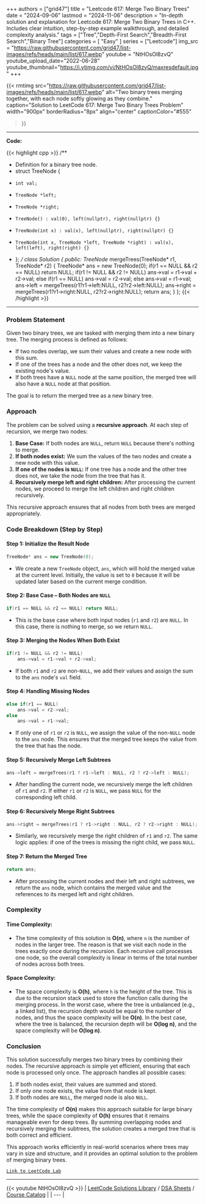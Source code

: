 
+++
authors = ["grid47"]
title = "Leetcode 617: Merge Two Binary Trees"
date = "2024-09-06"
lastmod = "2024-11-06"
description = "In-depth solution and explanation for Leetcode 617: Merge Two Binary Trees in C++. Includes clear intuition, step-by-step example walkthrough, and detailed complexity analysis."
tags = ["Tree","Depth-First Search","Breadth-First Search","Binary Tree"]
categories = [
    "Easy"
]
series = ["Leetcode"]
img_src = "https://raw.githubusercontent.com/grid47/list-images/refs/heads/main/list/617.webp"
youtube = "NtHOsOl8zvQ"
youtube_upload_date="2022-06-28"
youtube_thumbnail="https://i.ytimg.com/vi/NtHOsOl8zvQ/maxresdefault.jpg"
+++


{{< rmtimg 
    src="https://raw.githubusercontent.com/grid47/list-images/refs/heads/main/list/617.webp" 
    alt="Two binary trees merging together, with each node softly glowing as they combine."
    caption="Solution to LeetCode 617: Merge Two Binary Trees Problem"
    width="900px"
    borderRadius="8px"
    align="center" 
    captionColor="#555"
>}}
---
**Code:**

{{< highlight cpp >}}
/**
 * Definition for a binary tree node.
 * struct TreeNode {
 *     int val;
 *     TreeNode *left;
 *     TreeNode *right;
 *     TreeNode() : val(0), left(nullptr), right(nullptr) {}
 *     TreeNode(int x) : val(x), left(nullptr), right(nullptr) {}
 *     TreeNode(int x, TreeNode *left, TreeNode *right) : val(x), left(left), right(right) {}
 * };
 */
class Solution {
public:
    TreeNode* mergeTrees(TreeNode* r1, TreeNode* r2) {
        TreeNode* ans = new TreeNode(0);
        if(r1 == NULL && r2 == NULL) return NULL;
        if(r1 != NULL && r2 != NULL)
            ans->val = r1->val + r2->val;
        else if(r1 == NULL)
            ans->val = r2->val;
        else
            ans->val = r1->val;
        ans->left = mergeTrees(r1?r1->left:NULL, r2?r2->left:NULL);
        ans->right = mergeTrees(r1?r1->right:NULL, r2?r2->right:NULL);
        return ans;
    }
};
{{< /highlight >}}
---

### Problem Statement

Given two binary trees, we are tasked with merging them into a new binary tree. The merging process is defined as follows:
- If two nodes overlap, we sum their values and create a new node with this sum.
- If one of the trees has a node and the other does not, we keep the existing node's value.
- If both trees have a `NULL` node at the same position, the merged tree will also have a `NULL` node at that position.

The goal is to return the merged tree as a new binary tree.

### Approach

The problem can be solved using a **recursive approach**. At each step of recursion, we merge two nodes:
1. **Base Case:** If both nodes are `NULL`, return `NULL` because there's nothing to merge.
2. **If both nodes exist:** We sum the values of the two nodes and create a new node with this value.
3. **If one of the nodes is `NULL`:** If one tree has a node and the other tree does not, we take the node from the tree that has it.
4. **Recursively merge left and right children:** After processing the current nodes, we proceed to merge the left children and right children recursively.

This recursive approach ensures that all nodes from both trees are merged appropriately.

### Code Breakdown (Step by Step)

#### Step 1: Initialize the Result Node
```cpp
TreeNode* ans = new TreeNode(0);
```
- We create a new `TreeNode` object, `ans`, which will hold the merged value at the current level. Initially, the value is set to `0` because it will be updated later based on the current merge condition.

#### Step 2: Base Case – Both Nodes are `NULL`
```cpp
if(r1 == NULL && r2 == NULL) return NULL;
```
- This is the base case where both input nodes (`r1` and `r2`) are `NULL`. In this case, there is nothing to merge, so we return `NULL`.

#### Step 3: Merging the Nodes When Both Exist
```cpp
if(r1 != NULL && r2 != NULL)
    ans->val = r1->val + r2->val;
```
- If both `r1` and `r2` are non-`NULL`, we add their values and assign the sum to the `ans` node's `val` field.

#### Step 4: Handling Missing Nodes
```cpp
else if(r1 == NULL)
    ans->val = r2->val;
else
    ans->val = r1->val;
```
- If only one of `r1` or `r2` is `NULL`, we assign the value of the non-`NULL` node to the `ans` node. This ensures that the merged tree keeps the value from the tree that has the node.

#### Step 5: Recursively Merge Left Subtrees
```cpp
ans->left = mergeTrees(r1 ? r1->left : NULL, r2 ? r2->left : NULL);
```
- After handling the current node, we recursively merge the left children of `r1` and `r2`. If either `r1` or `r2` is `NULL`, we pass `NULL` for the corresponding left child.

#### Step 6: Recursively Merge Right Subtrees
```cpp
ans->right = mergeTrees(r1 ? r1->right : NULL, r2 ? r2->right : NULL);
```
- Similarly, we recursively merge the right children of `r1` and `r2`. The same logic applies: if one of the trees is missing the right child, we pass `NULL`.

#### Step 7: Return the Merged Tree
```cpp
return ans;
```
- After processing the current nodes and their left and right subtrees, we return the `ans` node, which contains the merged value and the references to its merged left and right children.

### Complexity

#### Time Complexity:
- The time complexity of this solution is **O(n)**, where `n` is the number of nodes in the larger tree. The reason is that we visit each node in the trees exactly once during the recursion. Each recursive call processes one node, so the overall complexity is linear in terms of the total number of nodes across both trees.

#### Space Complexity:
- The space complexity is **O(h)**, where `h` is the height of the tree. This is due to the recursion stack used to store the function calls during the merging process. In the worst case, where the tree is unbalanced (e.g., a linked list), the recursion depth would be equal to the number of nodes, and thus the space complexity will be **O(n)**. In the best case, where the tree is balanced, the recursion depth will be **O(log n)**, and the space complexity will be **O(log n)**.

### Conclusion

This solution successfully merges two binary trees by combining their nodes. The recursive approach is simple yet efficient, ensuring that each node is processed only once. The approach handles all possible cases:
1. If both nodes exist, their values are summed and stored.
2. If only one node exists, the value from that node is kept.
3. If both nodes are `NULL`, the merged node is also `NULL`.

The time complexity of **O(n)** makes this approach suitable for large binary trees, while the space complexity of **O(h)** ensures that it remains manageable even for deep trees. By summing overlapping nodes and recursively merging the subtrees, the solution creates a merged tree that is both correct and efficient.

This approach works efficiently in real-world scenarios where trees may vary in size and structure, and it provides an optimal solution to the problem of merging binary trees.

[`Link to LeetCode Lab`](https://leetcode.com/problems/merge-two-binary-trees/description/)

---
{{< youtube NtHOsOl8zvQ >}}
| [LeetCode Solutions Library](https://grid47.xyz/leetcode/) / [DSA Sheets](https://grid47.xyz/sheets/) / [Course Catalog](https://grid47.xyz/courses/) |
| --- |
